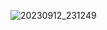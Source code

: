
![20230912_231249](https://github.com/ZavenGaloyan/YEAR_2/assets/111752809/16c490b6-4438-4791-a9d7-e39c637a97df)
